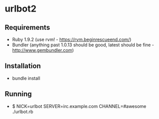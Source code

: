 urlbot2
=======

Requirements 
------------

* Ruby 1.9.2 (use rvm! - https://rvm.beginrescueend.com/)
* Bundler (anything past 1.0.13 should be good, latest should be fine - http://www.gembundler.com)

Installation
------------

* bundle install

Running
-------

* $ NICK=urlbot SERVER=irc.example.com CHANNEL=#awesome ./urlbot.rb
